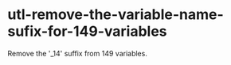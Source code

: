# utl-remove-the-variable-name-sufix-for-149-variables
Remove the '_14' suffix from 149 variables. 

